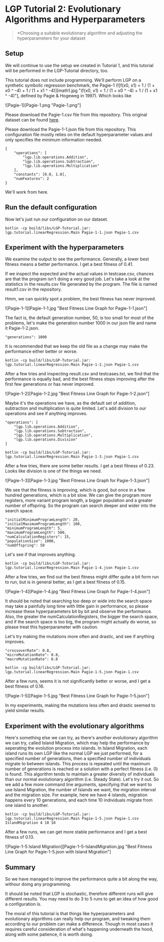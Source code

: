 # LGP Tutorial 2: Evolutionary Algorithms and Hyperparameters

> *Choosing a suitable evolutionary algorithm and adjusting the hyperparameters for your dataset

## Setup

We will continue to use the setup we created in Tutorial 1, and this tutorial will be performed in the LGP-Tutorial directory, too.

This tutorial does not include programming. We'll perform LGP on a synthetic symbolic regression benchmark, the Pagie-1 (![f(x0, x1) = 1 / (1 + x0 ^ -4) + 1 / (1 + x1 ^ -4)][math1.jpg "(f(x0, x1) = 1 / (1 + x0 ^ -4) + 1 / (1 + x1 ^ -4)"], defined by Pagie & Hogeweg in 1997). Which looks like

![Pagie-1][Pagie-1.png "Pagie-1.png"]

Please download the Pagie-1.csv file from this repository. This original dataset can be found [here](https://github.com/PonyGE/PonyGE2/blob/master/datasets/Paige1/Train.txt).

Please download the Pagie-1-1.json file from this repository. This configuration file mostly relies on the default hyperparameter values and only specifies the minimum information needed.

```
{
    "operations": [
        "lgp.lib.operations.Addition",
        "lgp.lib.operations.Subtraction",
        "lgp.lib.operations.Multiplication"
    ],
    "constants": [0.0, 1.0],
    "numFeatures": 2
}
```

We'll work from here.

## Run the default configuration

Now let's just run our configuration on our dataset.

```
kotlin -cp build/libs/LGP-Tutorial.jar: lgp.tutorial.linearRegression.Main Pagie-1-1.json Pagie-1.csv
```

## Experiment with the hyperparameters

We examine the output to see the performance. Generally, a lower best fitness means a better performance. I get a best fitness of 0.41.

If we inspect the expected and the actual values in testcase.csv, chances are that the program isn't doing a very good job. Let's take a look at the statistics in the results.csv file generated by the program. The file is named result1.csv in the repository.

Hmm, we can quickly spot a problem, the best fitness has never improved.

![Pagie-1-1][Pagie-1-1.jpg "Best Fitness Line Graph for Pagie-1-1.json"]

The fact is, the default generation number, 50, is too small for most of the problems, let's make the generation number 1000 in our json file and name it Pagie-1-2.json.

```
"generations": 1000
```

It is recommended that we keep the old file as a change may make the performance either better or worse.

```
kotlin -cp build/libs/LGP-Tutorial.jar: lgp.tutorial.linearRegression.Main Pagie-1-2.json Pagie-1.csv
```

After a few tries and inspecting result.csv and testcases.txt, we find that the performance is equally bad, and the best fitness stops improving after the first few generations or has never improved.

![Pagie-1-2][Pagie-1-2.jpg "Best Fitness Line Graph for Pagie-1-2.json"]

Maybe it's the operations we have, as the default set of addition, subtraction and multiplication is quite limited. Let's add division to our operations and see if anything improves.

```
"operations": [
    "lgp.lib.operations.Addition",
    "lgp.lib.operations.Subtraction",
    "lgp.lib.operations.Multiplication",
    "lgp.lib.operations.Division"
]
```

```
kotlin -cp build/libs/LGP-Tutorial.jar: lgp.tutorial.linearRegression.Main Pagie-1-3.json Pagie-1.csv
```

After a few tries, there are some better results. I get a best fitness of 0.23. Looks like division is one of the things we need.

![Pagie-1-3][Pagie-1-3.jpg "Best Fitness Line Graph for Pagie-1-3.json"]

We see that the fitness is improving, which is good, but once in a few hundred generations, which is a bit slow. We can give the program more registers, more variant program length, a bigger population and a greater number of offspring. So the program can search deeper and wider into the search space.

```
"initialMinimumProgramLength": 20,
"initialMaximumProgramLength": 100,
"minimumProgramLength": 5,
"maximumProgramLength": 500,
"numCalculationRegisters": 15,
"populationSize": 1000,
"numOffspring": 50
```

Let's see if that improves anything.

```
kotlin -cp build/libs/LGP-Tutorial.jar: lgp.tutorial.linearRegression.Main Pagie-1-4.json Pagie-1.csv
```

After a few tries, we find out the best fitness might differ quite a bit form run to run, but is in general better, as I get a best fitness of 0.15.

![Pagie-1-4][Pagie-1-4.jpg "Best Fitness Line Graph for Pagie-1-4.json"]

It should be noted that searching too deep or wide into the search space may take a painfully long time with little gain in performance, so please increase these hyperparameters bit by bit and observe the performance. Also, the greater the numCalculationRegisters, the bigger the search space, and if the search space is too big, the program might actually do worse, so please treat this hyperparameter with caution.

Let's try making the mutations more often and drastic, and see if anything improves.

```
"crossoverRate": 0.8,
"microMutationRate": 0.8,
"macroMutationRate": 0.8
```

```
kotlin -cp build/libs/LGP-Tutorial.jar: lgp.tutorial.linearRegression.Main Pagie-1-5.json Pagie-1.csv
```

After a few runs, seems it is not significantly better or worse, and I get a best fitness of 0.16.

![Pagie-1-5][Pagie-1-5.jpg "Best Fitness Line Graph for Pagie-1-5.json"]

In my experiments, making the mutations less often and drastic seemed to yield similar results.

## Experiment with the evolutionary algorithms

Here's something else we can try, as there's another evolutionary algorithm we can try, called Island Migration, which may help the performance by seperating the evolution process into islands. In Island Migration, each island runs its own LGP like the normal LGP we just performed, for a specified number of generations, then a specified number of individuals migrate to between islands. This process is repeated until the maximum number of generations is reached or a solution with a perfect fitness (i.e. 0) is found. This algorithm tends to maintain a greater diversity of individuals than our normal evolutionary algorithm (i.e. Steady State). Let's try it out. So we add a few more command line arguments, specifying that we want to use Island Migration, the number of Islands we want, the migration interval and the migration size. For example, here we have 4 islands, migration happens every 10 generations, and each time 10 individuals migrate from one island to another.

```
kotlin -cp build/libs/LGP-Tutorial.jar: lgp.tutorial.linearRegression.Main Pagie-1-5.json Pagie-1.csv IslandMigration 4 10 10
```

After a few runs, we can get more stable performance and I get a best fitness of 0.13.

![Pagie-1-5 Island Migration][Pagie-1-5-IslandMigration.jpg "Best Fitness Line Graph for Pagie-1-5.json with Island Migration"]

## Summary

So we have managed to improve the performance quite a bit along the way, withour doing any programming.

It should be noted that LGP is stochastic, therefore different runs will give different results. You may need to do 3 to 5 runs to get an idea of how good a configuration is.

The moral of this tutorial is that things like hyperparameters and evolutionary algorithms can really help our program, and tweaking them according to our problem can make a difference. Though in most cases it requires careful consideration of what's happening underneath the hood, along with some patience, it is worth doing.
